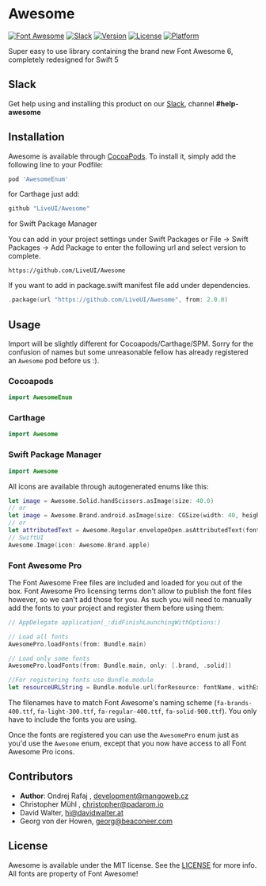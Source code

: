 # Awesome

[![Font Awesome](https://img.shields.io/badge/Font%20Awesome-6.0.0-brightgreen.svg)](https://fontawesome.com/v6.0.0/icons)
[![Slack](https://img.shields.io/badge/join-slack-745EAF.svg?style=flat)](http://bit.ly/2B0dEyt)
[![Version](https://img.shields.io/cocoapods/v/AwesomeEnum.svg?style=flat)](http://cocoapods.org/pods/AwesomeEnum)
[![License](https://img.shields.io/cocoapods/l/AwesomeEnum.svg?style=flat)](http://cocoapods.org/pods/AwesomeEnum)
[![Platform](https://img.shields.io/cocoapods/p/AwesomeEnum.svg?style=flat)](http://cocoapods.org/pods/AwesomeEnum)

Super easy to use library containing the brand new Font Awesome 6, completely redesigned for Swift 5

## Slack

Get help using and installing this product on our [Slack](http://bit.ly/2B0dEyt), channel <b>#help-awesome</b>

## Installation

Awesome is available through [CocoaPods](http://cocoapods.org). To install it, simply add the following line to your Podfile:

```ruby
pod 'AwesomeEnum'
```

for Carthage just add:

```ruby
github "LiveUI/Awesome"
```

for Swift Package Manager 

You can add in your project settings under Swift Packages or  File -> Swift Packages -> Add Package to enter the following url and select version to complete.

```
https://github.com/LiveUI/Awesome
```

If you want to add in package.swift manifest file add under dependencies.

```swift
.package(url "https://github.com/LiveUI/Awesome", from: 2.0.0)
```

## Usage

Import will be slightly different for Cocoapods/Carthage/SPM. Sorry for the confusion of names but some unreasonable fellow has already registered an `Awesome` pod before us :).

### Cocoapods

```swift
import AwesomeEnum
```
### Carthage

```swift
import Awesome
```

### Swift Package Manager

```swift
import Awesome
```

All icons are available through autogenerated enums like this:

```swift
let image = Awesome.Solid.handScissors.asImage(size: 40.0)
// or
let image = Awesome.Brand.android.asImage(size: CGSize(width: 40, height: 40), color: .red, backgroundColor: .blue) // :trollface:
// or
let attributedText = Awesome.Regular.envelopeOpen.asAttributedText(fontSize: 17, color: .red, backgroundColor: .blue)
// SwiftUI
Awesome.Image(icon: Awesome.Brand.apple)
```

### Font Awesome Pro

The Font Awesome Free files are included and loaded for you out of the box. Font Awesome Pro licensing terms don't allow to publish the font files however, so we can't add those for you. As such you will need to manually add the fonts to your project and register them before using them:

```swift
// AppDelegate application(_:didFinishLaunchingWithOptions:)

// Load all fonts
AwesomePro.loadFonts(from: Bundle.main)

// Load only some fonts
AwesomePro.loadFonts(from: Bundle.main, only: [.brand, .solid])

//For registering fonts use Bundle.module
let resourceURLString = Bundle.module.url(forResource: fontName, withExtension: nil)
```

The filenames have to match Font Awesome's naming scheme (`fa-brands-400.ttf`, `fa-light-300.ttf`, `fa-regular-400.ttf`, `fa-solid-900.ttf`). You only have to include the fonts you are using.

Once the fonts are registered you can use the `AwesomePro` enum just as you'd use the `Awesome` enum, except that you now have access to all Font Awesome Pro icons.

## Contributors

- **Author**: Ondrej Rafaj , development@mangoweb.cz
- Christopher Mühl , christopher@padarom.io
- David Walter, hi@davidwalter.at
- Georg von der Howen, georg@beaconeer.com

## License

Awesome is available under the MIT license. See the [LICENSE](LICENSE) for more info. All fonts are property of Font Awesome!
